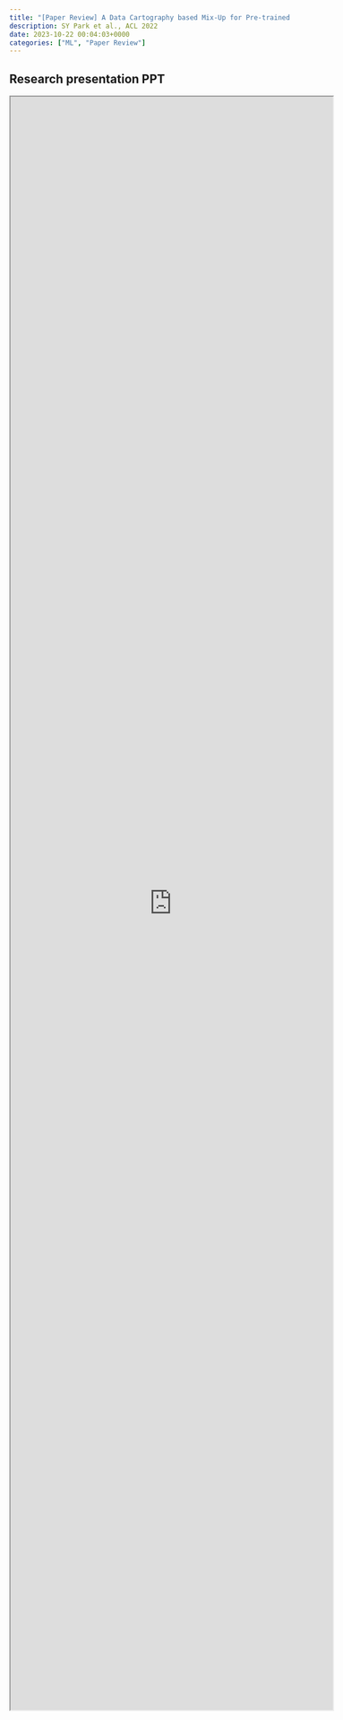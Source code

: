 ```yaml
---
title: "[Paper Review] A Data Cartography based Mix-Up for Pre-trained Language Models" 
description: SY Park et al., ACL 2022
date: 2023-10-22 00:04:03+0000
categories: ["ML", "Paper Review"]
---
```



## Research presentation PPT 

<iframe src="https://kaistackr-my.sharepoint.com/personal/krait_kaist_ac_kr/_layouts/15/Doc.aspx?sourcedoc={fa223a53-7732-49a7-86f4-358f8ef5ec03}&amp;action=embedview&amp;wdAr=1.7777777777777777" style="display:block; width:60vw; height: 72vh"></iframe>
